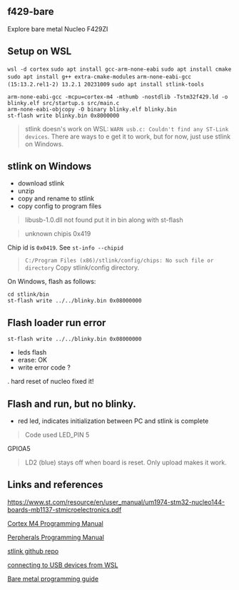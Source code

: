 ## f429-bare
Explore bare metal Nucleo F429ZI

## Setup on WSL
``wsl -d cortex``
``sudo apt install gcc-arm-none-eabi``
``sudo apt install cmake``
``sudo apt install g++ extra-cmake-modules``
``arm-none-eabi-gcc (15:13.2.rel1-2) 13.2.1 20231009``
``sudo apt install stlink-tools``

```
arm-none-eabi-gcc -mcpu=cortex-m4 -mthumb -nostdlib -Tstm32f429.ld -o blinky.elf src/startup.s src/main.c
arm-none-eabi-objcopy -O binary blinky.elf blinky.bin
st-flash write blinky.bin 0x8000000
```

> stlink doesn's work on WSL: ``WARN usb.c: Couldn't find any ST-Link devices``.
> There are ways to e get it to work, but for now,
> just use stlink on Windows.

## stlink on Windows
- download stlink
- unzip
- copy and rename to stlink
- copy config to program files

> libusb-1.0.dll not found
> put it in bin along with st-flash

> unknown chipis 0x419

Chip id is ``0x0419``. See ``st-info --chipid``

>``C:/Program Files (x86)/stlink/config/chips: No such file or directory``
> Copy stlink/config directory.

On Windows, flash as follows:
```
cd stlink/bin
st-flash write ../../blinky.bin 0x08000000
```

## Flash loader run error
``st-flash write ../../blinky.bin 0x08000000``

- leds flash
- erase: OK
- write error code ?

. hard reset of nucleo fixed it!

## Flash and run, but no blinky.
- red led, indicates initialization between PC and stlink is complete

> Code used LED_PIN 5

GPIOA5

> LD2 (blue) stays off when board is reset. Only upload makes it work.

## Links and references
https://www.st.com/resource/en/user_manual/um1974-stm32-nucleo144-boards-mb1137-stmicroelectronics.pdf

[Cortex M4 Programming Manual](https://www.st.com/resource/en/programming_manual/pm0214-stm32-cortexm4-mcus-and-mpus-programming-manual-stmicroelectronics.pdf)

[Perpherals Programming Manual](https://www.st.com/resource/en/reference_manual/dm00031020-stm32f405-415-stm32f407-417-stm32f427-437-and-stm32f429-439-advanced-arm-based-32-bit-mcus-stmicroelectronics.pdf)

[stlink github repo](https://github.com/stlink-org/stlink)

[connecting to USB devices from WSL](https://devblogs.microsoft.com/commandline/connecting-usb-devices-to-wsl/)

[Bare metal programming guide](https://github.com/cpq/bare-metal-programming-guide)
